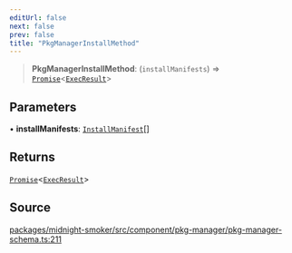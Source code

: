```yaml
---
editUrl: false
next: false
prev: false
title: "PkgManagerInstallMethod"
---
```


> **PkgManagerInstallMethod**: (`installManifests`) => [`Promise`]( https://developer.mozilla.org/docs/Web/JavaScript/Reference/Global_Objects/Promise )\<[`ExecResult`](/api/midnight-smoker/midnight-smoker/executor/type-aliases/execresult/)\>

## Parameters

• **installManifests**: [`InstallManifest`](/api/midnight-smoker/midnight-smoker/pkg-manager/interfaces/installmanifest/)[]

## Returns

[`Promise`]( https://developer.mozilla.org/docs/Web/JavaScript/Reference/Global_Objects/Promise )\<[`ExecResult`](/api/midnight-smoker/midnight-smoker/executor/type-aliases/execresult/)\>

## Source

[packages/midnight-smoker/src/component/pkg-manager/pkg-manager-schema.ts:211](https://github.com/boneskull/midnight-smoker/blob/417858b/packages/midnight-smoker/src/component/pkg-manager/pkg-manager-schema.ts#L211)
